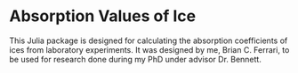 # Absorption Values of Ice

This Julia package is designed for calculating the absorption coefficients of ices from laboratory experiments. It was designed by me, Brian C. Ferrari, to be used for research done during my PhD under advisor Dr. Bennett.

